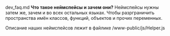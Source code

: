 dev_faq.md
**Что такое неймспейсы и зачем они?**
Неймспейсы нужны затем же, зачем и во всех остальных языках. Чтобы разрграничить пространства имён классов, функций, объектов и прочих переменных.

Описание наших неймспейсов лежит в файлике /www-public/js/Helper.js